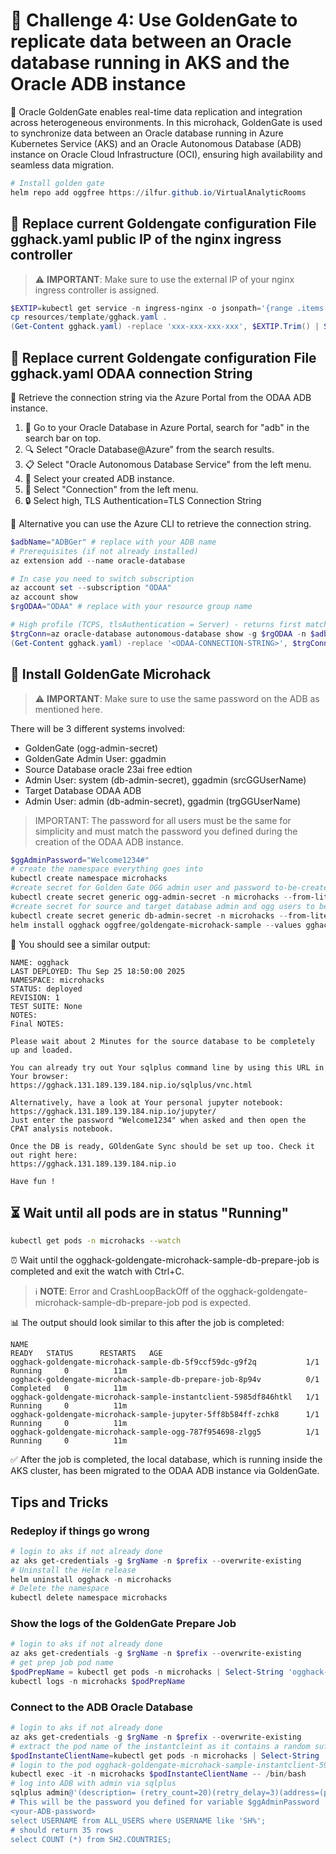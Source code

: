 # 🔄 Challenge 4: Use GoldenGate to replicate data between an Oracle database running in AKS and the Oracle ADB instance

🌟 Oracle GoldenGate enables real-time data replication and integration across heterogeneous environments. In this microhack, GoldenGate is used to synchronize data between an Oracle database running in Azure Kubernetes Service (AKS) and an Oracle Autonomous Database (ADB) instance on Oracle Cloud Infrastructure (OCI), ensuring high availability and seamless data migration.

~~~powershell
# Install golden gate
helm repo add oggfree https://ilfur.github.io/VirtualAnalyticRooms
~~~

## 🔧 Replace current Goldengate configuration File gghack.yaml public IP of the nginx ingress controller

> ⚠️ **IMPORTANT**: Make sure to use the external IP of your nginx ingress controller is assigned.

~~~powershell
$EXTIP=kubectl get service -n ingress-nginx -o jsonpath='{range .items[*]} {.status.loadBalancer.ingress[*].ip} {end}'
cp resources/template/gghack.yaml .
(Get-Content gghack.yaml) -replace 'xxx-xxx-xxx-xxx', $EXTIP.Trim() | Set-Content gghack.yaml
~~~

## 🔗 Replace current Goldengate configuration File gghack.yaml ODAA connection String

📍 Retrieve the connection string via the Azure Portal from the ODAA ADB instance.

1. 🎯 Go to your Oracle Database in Azure Portal, search for "adb" in the search bar on top.
2. 🔍 Select "Oracle Database@Azure" from the search results.
3. 📋 Select "Oracle Autonomous Database Service" from the left menu.
4. 🎪 Select your created ADB instance.
5. 🔗 Select "Connection" from the left menu.
6. 🔒 Select high, TLS Authentication=TLS Connection String

🔧 Alternative you can use the Azure CLI to retrieve the connection string.

~~~powershell
$adbName="ADBGer" # replace with your ADB name
# Prerequisites (if not already installed)
az extension add --name oracle-database 

# In case you need to switch subscription
az account set --subscription "ODAA"
az account show
$rgODAA="ODAA" # replace with your resource group name

# High profile (TCPS, tlsAuthentication = Server) - returns first match
$trgConn=az oracle-database autonomous-database show -g $rgODAA -n $adbName --query "connectionStrings.profiles[?consumerGroup=='High' && protocol=='TCPS' && tlsAuthentication=='Server'].value | [0]" -o tsv
(Get-Content gghack.yaml) -replace '<ODAA-CONNECTION-STRING>', $trgConn | Set-Content gghack.yaml
~~~

## 🚀 Install GoldenGate Microhack

> ⚠️ **IMPORTANT**: Make sure to use the same password on the ADB as mentioned here.

There will be 3 different systems involved:

- GoldenGate (ogg-admin-secret)
 - GoldenGate Admin User: ggadmin
- Source Database oracle 23ai free edtion
 - Admin User: system (db-admin-secret), ggadmin (srcGGUserName)
- Target Database ODAA ADB
 - Admin User: admin (db-admin-secret), ggadmin (trgGGUserName)

> IMPORTANT: The password for all users must be the same for simplicity and must match the password you defined during the creation of the ODAA ADB instance.

~~~powershell
$ggAdminPassword="Welcome1234#"
# create the namespace everything goes into
kubectl create namespace microhacks
#create secret for Golden Gate OGG admin user and password to-be-created
kubectl create secret generic ogg-admin-secret -n microhacks --from-literal=oggusername=ggadmin --from-literal=oggpassword=$ggAdminPassword
#create secret for source and target database admin and ogg users to be created (target must be there already! ODAA ADB in Azure)
kubectl create secret generic db-admin-secret -n microhacks --from-literal=srcAdminPwd=$ggAdminPassword --from-literal=trgAdminPwd=$ggAdminPassword --from-literal=srcGGUserName=ggadmin --from-literal=trgGGUserName=ggadmin --from-literal=srcGGPwd=$ggAdminPassword --from-literal=trgGGPwd=$ggAdminPassword
helm install ogghack oggfree/goldengate-microhack-sample --values gghack.yaml -n microhacks
~~~

📄 You should see a similar output:

~~~text
NAME: ogghack
LAST DEPLOYED: Thu Sep 25 18:50:00 2025
NAMESPACE: microhacks
STATUS: deployed
REVISION: 1
TEST SUITE: None
NOTES:
Final NOTES:

Please wait about 2 Minutes for the source database to be completely up and loaded.

You can already try out Your sqlplus command line by using this URL in Your browser:
https://gghack.131.189.139.184.nip.io/sqlplus/vnc.html

Alternatively, have a look at Your personal jupyter notebook:
https://gghack.131.189.139.184.nip.io/jupyter/
Just enter the password "Welcome1234" when asked and then open the CPAT analysis notebook.

Once the DB is ready, GOldenGate Sync should be set up too. Check it out right here:
https://gghack.131.189.139.184.nip.io

Have fun !
~~~

## ⏳ Wait until all pods are in status "Running"

~~~bash
kubectl get pods -n microhacks --watch
~~~

⏰ Wait until the ogghack-goldengate-microhack-sample-db-prepare-job is completed and exit the watch with Ctrl+C.

> ℹ️ **NOTE**: Error and CrashLoopBackOff of the ogghack-goldengate-microhack-sample-db-prepare-job pod is expected.

📊 The output should look similar to this after the job is completed:

~~~text
NAME                                                              READY   STATUS      RESTARTS   AGE
ogghack-goldengate-microhack-sample-db-5f9ccf59dc-g9f2q           1/1     Running     0          11m
ogghack-goldengate-microhack-sample-db-prepare-job-8p94v          0/1     Completed   0          11m
ogghack-goldengate-microhack-sample-instantclient-5985df846htkl   1/1     Running     0          11m
ogghack-goldengate-microhack-sample-jupyter-5ff8b584ff-zchk8      1/1     Running     0          11m
ogghack-goldengate-microhack-sample-ogg-787f954698-zlgg5          1/1     Running     0          11m
~~~

✅ After the job is completed, the local database, which is running inside the AKS cluster, has been migrated to the ODAA ADB instance via GoldenGate.

## Tips and Tricks

### Redeploy if things go wrong

~~~powershell
# login to aks if not already done
az aks get-credentials -g $rgName -n $prefix --overwrite-existing
# Uninstall the Helm release
helm uninstall ogghack -n microhacks
# Delete the namespace
kubectl delete namespace microhacks
~~~

### Show the logs of the GoldenGate Prepare Job

~~~powershell
# login to aks if not already done
az aks get-credentials -g $rgName -n $prefix --overwrite-existing
# get prep job pod name
$podPrepName = kubectl get pods -n microhacks | Select-String 'ogghack-goldengate-microhack-sample-db-prepare-job' | ForEach-Object { ($_ -split '\s+')[0] }
kubectl logs -n microhacks $podPrepName
~~~

### Connect to the ADB Oracle Database

~~~powershell
# login to aks if not already done
az aks get-credentials -g $rgName -n $prefix --overwrite-existing
# extract the pod name of the instantcleint as it contains a random suffix
$podInstanteClientName=kubectl get pods -n microhacks | Select-String 'ogghack-goldengate-microhack-sample-instantclient' | ForEach-Object { ($_ -split '\s+')[0] }
# login to the pod ogghack-goldengate-microhack-sample-instantclient-5985df84vc5xs
kubectl exec -it -n microhacks $podInstanteClientName -- /bin/bash
# log into ADB with admin via sqlplus
sqlplus admin@'(description= (retry_count=20)(retry_delay=3)(address=(protocol=tcps)(port=1521)(host=eqsmjgp2.adb.eu-frankfurt-1.oraclecloud.com))(connect_data=(service_name=g6425a1dbd2e95a_adbger_high.adb.oraclecloud.com))(security=(ssl_server_dn_match=no)))'
# This will be the password you defined for variable $ggAdminPassword
<your-ADB-password>
select USERNAME from ALL_USERS where USERNAME like 'SH%';
# should return 35 rows
select COUNT (*) from SH2.COUNTRIES;
~~~